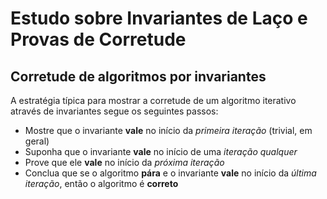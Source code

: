# Estudo sobre Invariantes de Laço e Provas de Corretude

## Corretude de algoritmos por invariantes

A estratégia típica para mostrar a corretude de um algoritmo iterativo através de invariantes segue os seguintes passos:
- Mostre que o invariante **vale** no início da *primeira iteração* (trivial, em geral)
- Suponha que o invariante **vale** no início de uma *iteração qualquer*
- Prove que ele **vale** no início da *próxima iteração*
- Conclua que se o algoritmo **pára** e o invariante **vale** no início da *última iteração*, então o algoritmo é **correto**

